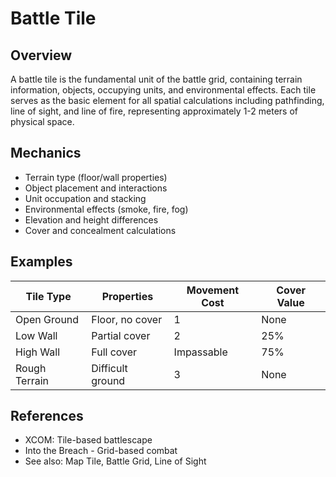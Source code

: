 # Battle Tile

## Overview
A battle tile is the fundamental unit of the battle grid, containing terrain information, objects, occupying units, and environmental effects. Each tile serves as the basic element for all spatial calculations including pathfinding, line of sight, and line of fire, representing approximately 1-2 meters of physical space.

## Mechanics
- Terrain type (floor/wall properties)
- Object placement and interactions
- Unit occupation and stacking
- Environmental effects (smoke, fire, fog)
- Elevation and height differences
- Cover and concealment calculations

## Examples
| Tile Type | Properties | Movement Cost | Cover Value |
|-----------|------------|---------------|-------------|
| Open Ground | Floor, no cover | 1 | None |
| Low Wall | Partial cover | 2 | 25% |
| High Wall | Full cover | Impassable | 75% |
| Rough Terrain | Difficult ground | 3 | None |

## References
- XCOM: Tile-based battlescape
- Into the Breach - Grid-based combat
- See also: Map Tile, Battle Grid, Line of Sight